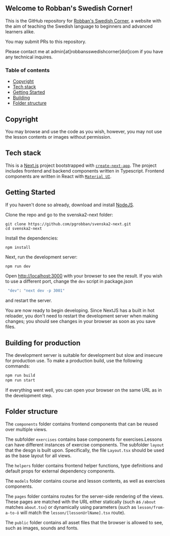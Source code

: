 ## Welcome to Robban's Swedish Corner!

This is the GitHub repository for [Robban's Swedish Corner](http://robbansswedishcorner.com), a website with the aim of teaching the Swedish language to beginners and advanced learners alike. 

You may submit PRs to this repository.

Please contact me at admin[at]robbansswedishcorner[dot]com if you have any technical inquires.


### Table of contents



- [Copyright](#copyright)
- [Tech stack](#tech-stack)
- [Getting Started](#getting-started)
- [Building](#building)
- [Folder structure](#folder-structure)


## Copyright

You may browse and use the code as you wish, however, you may not use the lesson contents or images without permission.

## Tech stack

This is a [Next.js](https://nextjs.org/) project bootstrapped with [`create-next-app`](https://github.com/vercel/next.js/tree/canary/packages/create-next-app). The project includes frontend and backend components written in Typescript. Frontend components are written in React with [`Material UI`](https://material-ui.com).

## Getting Started

If you haven't done so already, download and install [NodeJS](https://nodejs.org/).

Clone the repo and go to the svenska2-next folder:

```
git clone https://github.com/pgrobban/svenska2-next.git
cd svenska2-next
```

Install the dependencies:

```
npm install
```

Next, run the development server:

```bash
npm run dev
```

Open [http://localhost:3000](http://localhost:3000) with your browser to see the result. If you wish to use a different port, change the ```dev``` script in package.json 

```bash
 "dev": "next dev -p 3001"
```

and restart the server. 

You are now ready to begin developing. Since NextJS has a built in hot reloader, you don't need to restart the development server when making changes; you should see changes in your browser as soon as you save files.

## Building for production

The development server is suitable for development but slow and insecure for production use. To make a production build, use the following commands:

```bash
npm run build
npm run start
```

If everything went well, you can open your browser on the same URL as in the development step. 


## Folder structure

The ```components``` folder contains frontend components that can be reused over multiple views. 

The subfolder ```exercises``` contains base components for exercises.Lessons can have different instances of exercise components.
The subfolder ```layout``` that the desgn is built upon. Specifically, the file ```Layout.tsx``` should be used as the base layout for all views.

The ```helpers``` folder contains frontend helper functions, type definitions and default props for external dependency components.

The ```models``` folder contains course and lesson contents, as well as exercises components.

The ```pages``` folder contains routes for the server-side rendering of the views. These pages are matched with the URL either statically (such as ```/about``` matches ```about.tsx```) or dynamically using parameters (such as ```lesson/from-a-to-ö``` will match the ```lesson/[lessonUrlName].tsx``` route).

The ```public``` folder contains all asset files that the browser is allowed to see, such as images, sounds and fonts.